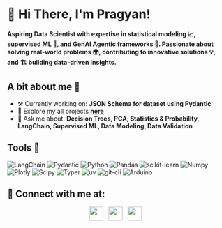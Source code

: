 # 👋 Hi There, I'm Pragyan!

**Aspiring Data Scientist with expertise in statistical modeling 📈, supervised ML 🤖, and GenAI Agentic frameworks 🧠. Passionate about solving real-world problems 🌍, contributing to innovative solutions 💡, and 🏗️ building data-driven insights.**

## A bit about me 🪽

- ⚒️ Currently working on: **JSON Schema for dataset using Pydantic**
- 🔎 Explore my all projects [**here**](https://datascienceportfol.io/pragyan099)
- 💬 Ask me about: **Decision Trees, PCA, Statistics & Probability, LangChain, Supervised ML, Data Modeling, Data Validation**

##  Tools 🔫


![LangChain](https://img.shields.io/badge/LANGCHAIN-white?style=for-the-badge&logo=langchain&logoColor=%231C3C3C&logoSize=auto&labelColor=white&color=%231C3C3C) ![Pydantic](https://img.shields.io/badge/PYDANTIC-pink?style=for-the-badge&logo=pydantic&labelColor=%23e92063&color=%23130408) ![Python](https://img.shields.io/badge/python-black?style=for-the-badge&logo=python&logoColor=%233776AB&logoSize=auto&labelColor=white&color=yellow) ![Pandas](https://img.shields.io/badge/pandas-pp?style=for-the-badge&logo=pandas&logoColor=%23150458&labelColor=white&color=%23150458&link=https%3A%2F%2Fpandas.pydata.org%2F) ![scikit-learn](https://img.shields.io/badge/SCIKIT--LEARN-BLACK?style=for-the-badge&logo=scikitlearn&logoColor=%23F7931E&logoSize=auto&labelColor=white&color=%23F7931E&link=https%3A%2F%2Fscikit-learn.org%2Fstable%2F) ![Numpy](https://img.shields.io/badge/numpy-black?style=for-the-badge&logo=numpy&logoColor=%23013243&labelColor=white&color=%23013243) ![Plotly](https://img.shields.io/badge/plotly-black?style=for-the-badge&logo=plotly&logoColor=%233F4F75&logoSize=auto&labelColor=white&color=%233F4F75) ![Scipy](https://img.shields.io/badge/scipy-black?style=for-the-badge&logo=scipy&logoColor=%238CAAE6&logoSize=auto&labelColor=black&color=%238CAAE6&link=https%3A%2F%2Fscipy.org%2F) ![Typer](https://img.shields.io/badge/typer-black?style=for-the-badge&logo=typer&logoSize=auto&labelColor=black&color=white) ![uv](https://img.shields.io/badge/uv-black?style=for-the-badge&logo=uv&logoColor=%23DE5FE9&logoSize=auto&labelColor=black&color=%23DE5FE9&link=https%3A%2F%2Fdocs.astral.sh%2Fuv%2F) ![git-cli](https://img.shields.io/badge/git-cli?style=for-the-badge&logo=git&logoColor=%23F05032&logoSize=auto&labelColor=black&color=%23F05032) ![Arduino](https://img.shields.io/badge/arduino-pp?style=for-the-badge&logo=arduino&logoColor=%2300878F&logoSize=auto&labelColor=white&color=%2300878F&link=https%3A%2F%2Fwww.arduino.cc%2F)


## 🔗 Connect with me at:
<p align="center">
  <a href="www.linkedin.com/in/pragyantiwari" target="_blank"><img src="https://img.shields.io/badge/LinkedIn-0077B5?style=for-the-badge&logo=linkedin&logoColor=white" height="32" style="margin-right: 8px"></a>
  <a href="https://github.com/PragyanTiwari" target="_blank"><img src="https://img.shields.io/badge/github-black?style=for-the-badge&logo=github&logoSize=auto&link=https%3A%2F%2Fgithub.com%2FPragyanTiwari" height="32" style="margin-right: 8px"></a>
  <a href="https://www.kaggle.com/pragyantiwari" target="_blank"><img src="https://img.shields.io/badge/KAGGLE-20BEFF?&style=for-the-badge&logo=kaggle&logoColor=white" height="32" style="margin-right: 8px"></a></p>


